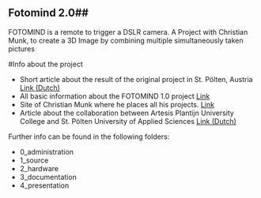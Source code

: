 ## Fotomind 2.0##
 FOTOMIND is a remote to trigger a DSLR camera.
 A Project with Christian Munk, to create a 3D Image by combining multiple simultaneously taken pictures

#Info about the project


-  Short article about the result of the original project in St. Pölten, Austria
   [Link (Dutch)](http://eaict.ap.be/animation-summer-arduino-interaktiv/)
- All basic information about the FOTOMIND 1.0 project
   [Link](http://www.animationsummer.at/arduino-interaktiv/)
- Site of Christian Munk where he places all his projects.
   [Link](http://www.progressivefactory.com/)
- Article about the collaboration between Artesis Plantijn University College    and St. Pölten University of Applied Sciences
   [Link (Dutch)](https://www.ap.be/nieuws/experiment-met-computer-van-de-toekomst/2178)


Further info can be found in the following folders:

 * 0_administration
 * 1_source
 * 2_hardware
 * 3_documentation
 * 4_presentation